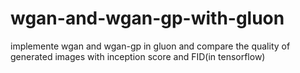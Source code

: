 # wgan-and-wgan-gp-with-gluon
implemente wgan and wgan-gp in gluon and compare the quality of generated images with inception score and FID(in tensorflow)

